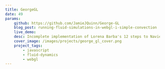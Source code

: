 ```yaml
---
title: GeorgeGL
date: 49
params:
    github: https://github.com/JamieJQuinn/George-GL
    blog_post: running-fluid-simulations-in-webgl-i-simple-convection
    live_demo: 
    desc: Incomplete implementation of Lorena Barba's 12 steps to Navier-Stokes using WebGL.
    cover_image: /images/projects/george_gl_cover.png
    project_tags:
        - javascript
        - fluid-dynamics
        - webgl
---
```


